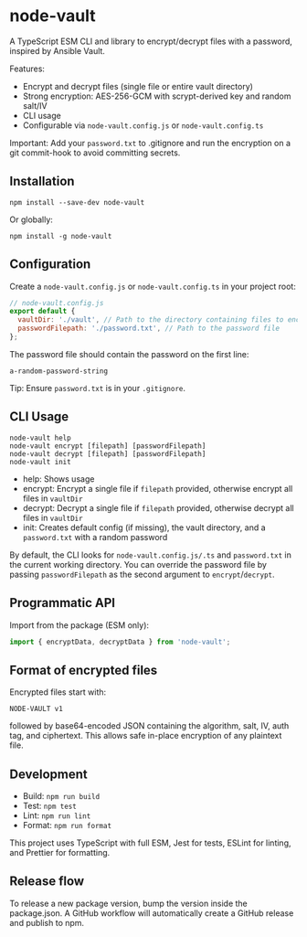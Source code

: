 # node-vault

A TypeScript ESM CLI and library to encrypt/decrypt files with a password, inspired by Ansible Vault.

Features:

- Encrypt and decrypt files (single file or entire vault directory)
- Strong encryption: AES-256-GCM with scrypt-derived key and random salt/IV
- CLI usage
- Configurable via `node-vault.config.js` or `node-vault.config.ts`

Important: Add your `password.txt` to .gitignore and run the encryption on a git commit-hook to avoid committing secrets.

## Installation

```
npm install --save-dev node-vault
```

Or globally:

```
npm install -g node-vault
```

## Configuration

Create a `node-vault.config.js` or `node-vault.config.ts` in your project root:

```js
// node-vault.config.js
export default {
  vaultDir: './vault', // Path to the directory containing files to encrypt/decrypt
  passwordFilepath: './password.txt', // Path to the password file
};
```

The password file should contain the password on the first line:

```
a-random-password-string
```

Tip: Ensure `password.txt` is in your `.gitignore`.

## CLI Usage

```
node-vault help
node-vault encrypt [filepath] [passwordFilepath]
node-vault decrypt [filepath] [passwordFilepath]
node-vault init
```

- help: Shows usage
- encrypt: Encrypt a single file if `filepath` provided, otherwise encrypt all files in `vaultDir`
- decrypt: Decrypt a single file if `filepath` provided, otherwise decrypt all files in `vaultDir`
- init: Creates default config (if missing), the vault directory, and a `password.txt` with a random password

By default, the CLI looks for `node-vault.config.js/.ts` and `password.txt` in the current working directory. You can override the password file by passing `passwordFilepath` as the second argument to `encrypt`/`decrypt`.

## Programmatic API

Import from the package (ESM only):

```ts
import { encryptData, decryptData } from 'node-vault';
```

## Format of encrypted files

Encrypted files start with:

```
NODE-VAULT v1
```

followed by base64-encoded JSON containing the algorithm, salt, IV, auth tag, and ciphertext. This allows safe in-place encryption of any plaintext file.

## Development

- Build: `npm run build`
- Test: `npm test`
- Lint: `npm run lint`
- Format: `npm run format`

This project uses TypeScript with full ESM, Jest for tests, ESLint for linting, and Prettier for formatting.

## Release flow

To release a new package version, bump the version inside the package.json.
A GitHub workflow will automatically create a GitHub release and publish to npm.
